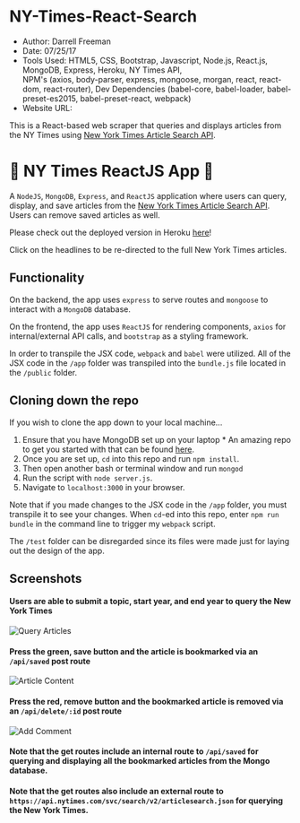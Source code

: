 # NY-Times-React-Search
- Author:  Darrell Freeman
- Date: 07/25/17
- Tools Used:  HTML5, CSS, Bootstrap, Javascript, Node.js, React.js, MongoDB, Express, Heroku, NY Times API,           
NPM's (axios, body-parser, express, mongoose, morgan, react, react-dom, react-router), Dev Dependencies (babel-core, babel-loader, babel-preset-es2015, babel-preset-react, webpack)
- Website URL:  

This is a React-based web scraper that queries and displays articles from the NY Times using [New York Times Article Search API](http://developer.nytimes.com/).


# :newspaper: NY Times ReactJS App :statue_of_liberty:
A `NodeJS`, `MongoDB`, `Express`, and `ReactJS` application where users can query, display, and save articles from the [New York Times Article Search API](http://developer.nytimes.com/). Users can remove saved articles as well.

Please check out the deployed version in Heroku [here](https://ny-times-react.herokuapp.com/)!

Click on the headlines to be re-directed to the full New York Times articles.


## Functionality
On the backend, the app uses `express` to serve routes and `mongoose` to interact with a `MongoDB` database.

On the frontend, the app uses `ReactJS` for rendering components, `axios` for internal/external API calls, and `bootstrap` as a styling framework.

In order to transpile the JSX code, `webpack` and `babel` were utilized. All of the JSX  code in the `/app` folder was transpiled into the `bundle.js` file located in the `/public` folder.


## Cloning down the repo
If you wish to clone the app down to your local machine...
  1. Ensure that you have MongoDB set up on your laptop
    * An amazing repo to get you started with that can be found [here](https://github.com/dannyvassallo/mongo_lesson).
  2. Once you are set up, `cd` into this repo and run `npm install`.
  3. Then open another bash or terminal window and run `mongod`
  4. Run the script with `node server.js`.
  5. Navigate to `localhost:3000` in your browser.

Note that if you made changes to the JSX code in the `/app` folder, you must transpile it to see your changes. When `cd`-ed into this repo, enter `npm run bundle` in the command line to trigger my `webpack` script.

The `/test` folder can be disregarded since its files were made just for laying out the design of the app.


## Screenshots
#### Users are able to submit a topic, start year, and end year to query the New York Times
![Query Articles](/screenshots/query-articles.png)

#### Press the green, save button and the article is bookmarked via an `/api/saved` post route
![Article Content](/screenshots/add-bookmark.png)

#### Press the red, remove button and the bookmarked article is removed via an `/api/delete/:id` post route
![Add Comment](/screenshots/remove-bookmark.png)

#### Note that the get routes include an **internal route** to `/api/saved` for querying and displaying all the bookmarked articles from the Mongo database.

#### Note that the get routes also include an **external route** to `https://api.nytimes.com/svc/search/v2/articlesearch.json` for querying the New York Times.
